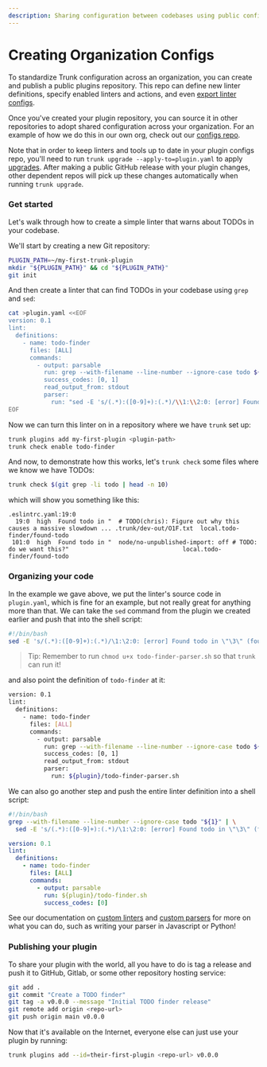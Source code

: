 ```yaml
---
description: Sharing configuration between codebases using public config repos
---
```


# Creating Organization Configs

To standardize Trunk configuration across an organization, you can create and publish a public plugins repository. This repo can define new linter definitions, specify enabled linters and actions, and even [export linter configs](exported-configs.md).

Once you've created your plugin repository, you can source it in other repositories to adopt shared configuration across your organization. For an example of how we do this in our own org, check out our [configs repo](https://github.com/trunk-io/configs).

Note that in order to keep linters and tools up to date in your plugin configs repo, you'll need to run `trunk upgrade --apply-to=plugin.yaml` to apply [upgrades](../cli/upgrade.md#plugin-repos-and-user.yaml). After making a public GitHub release with your plugin changes, other dependent repos will pick up these changes automatically when running `trunk upgrade`.

### Get started

Let's walk through how to create a simple linter that warns about TODOs in your codebase.

We'll start by creating a new Git repository:

```bash
PLUGIN_PATH=~/my-first-trunk-plugin
mkdir "${PLUGIN_PATH}" && cd "${PLUGIN_PATH}"
git init
```

And then create a linter that can find TODOs in your codebase using `grep` and `sed`:

```bash
cat >plugin.yaml <<EOF
version: 0.1
lint:
  definitions:
    - name: todo-finder
      files: [ALL]
      commands:
        - output: parsable
          run: grep --with-filename --line-number --ignore-case todo ${target}
          success_codes: [0, 1]
          read_output_from: stdout
          parser:
            run: "sed -E 's/(.*):([0-9]+):(.*)/\\1:\\2:0: [error] Found todo in \"\\3\" (found-todo)/'"
EOF
```

Now we can turn this linter on in a repository where we have `trunk` set up:

```bash
trunk plugins add my-first-plugin <plugin-path>
trunk check enable todo-finder
```

And now, to demonstrate how this works, let's `trunk check` some files where we know we have TODOs:

```bash
trunk check $(git grep -li todo | head -n 10)
```

which will show you something like this:

```
.eslintrc.yaml:19:0
  19:0  high  Found todo in "  # TODO(chris): Figure out why this causes a massive slowdown ... .trunk/dev-out/O1F.txt  local.todo-finder/found-todo
 101:0  high  Found todo in "  node/no-unpublished-import: off # TODO: do we want this?"                                local.todo-finder/found-todo
```

### Organizing your code

In the example we gave above, we put the linter's source code in `plugin.yaml`, which is fine for an example, but not really great for anything more than that. We can take the `sed` command from the plugin we created earlier and push that into the shell script:

```bash
#!/bin/bash
sed -E 's/(.*):([0-9]+):(.*)/\1:\2:0: [error] Found todo in \"\3\" (found-todo)/'"
```

> Tip: Remember to run `chmod u+x todo-finder-parser.sh` so that `trunk` can run it!

and also point the definition of `todo-finder` at it:

```bash
version: 0.1
lint:
  definitions:
    - name: todo-finder
      files: [ALL]
      commands:
        - output: parsable
          run: grep --with-filename --line-number --ignore-case todo ${target}
          success_codes: [0, 1]
          read_output_from: stdout
          parser:
            run: ${plugin}/todo-finder-parser.sh
```

We can also go another step and push the entire linter definition into a shell script:

```bash
#!/bin/bash
grep --with-filename --line-number --ignore-case todo "${1}" | \
  sed -E 's/(.*):([0-9]+):(.*)/\1:\2:0: [error] Found todo in \"\3\" (found-todo)/'"
```

```yaml
version: 0.1
lint:
  definitions:
    - name: todo-finder
      files: [ALL]
      commands:
        - output: parsable
          run: ${plugin}/todo-finder.sh
          success_codes: [0]
```

See our documentation on [custom linters](../../configuration/custom-linters/) and [custom parsers](../../configuration/custom-linters/custom-parsers.md) for more on what you can do, such as writing your parser in Javascript or Python!

### Publishing your plugin

To share your plugin with the world, all you have to do is tag a release and push it to GitHub, Gitlab, or some other repository hosting service:

```bash
git add .
git commit "Create a TODO finder"
git tag -a v0.0.0 --message "Initial TODO finder release"
git remote add origin <repo-url>
git push origin main v0.0.0
```

Now that it's available on the Internet, everyone else can just use your plugin by running:

```bash
trunk plugins add --id=their-first-plugin <repo-url> v0.0.0
```
